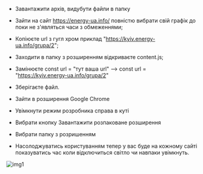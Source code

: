 - Завантажити архів, видубути файли в папку

- Зайти на сайт https://energy-ua.info/ повністю вибрати свій графік до поки не з'являться часи з обмеженнями;
- Копіюєте url з гугл хром  приклад "https://kyiv.energy-ua.info/grupa/2";
- Заходити в папку з розширенням відкриваєте content.js;
- Замінюєте const url = "тут ваша url" --> const url = "https://kyiv.energy-ua.info/grupa/2"
- Зберігаєте файл.

- Зайти в розширення Google Chrome
- Увімкнути режим розробника справа в куті
- Вибрати кнопку Завантажити розпаковане розширення
- Вибрати папку з розришенням
- Насолоджуватись користуванням тепер у вас буде на кожному сайті показуватись час коли відключиться світло чи навпаки увімкнуть.

![img1](https://i.ibb.co/9Tv9jcy/2024-07-02-162743.png)
